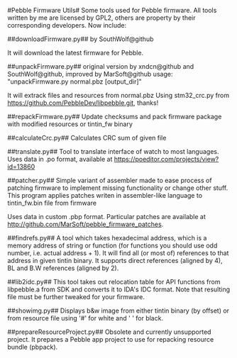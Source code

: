 #Pebble Firmware Utils#
Some tools used for Pebble firmware.
All tools written by me are licensed by GPL2,
others are property by their corresponding developers.
Now include:

##downloadFirmware.py##
by SouthWolf@github

It will download the latest firmware for Pebble.

##unpackFirmware.py##
original version by xndcn@github and SouthWolf@github,
improved by MarSoft@github
usage: "unpackFirmware.py normal.pbz [output_dir]"

It will extrack files and resources from normal.pbz
Using stm32_crc.py from https://github.com/PebbleDev/libpebble.git, thanks!

##repackFirmware.py##
Update checksums and pack firmware package with modified resources or tintin_fw binary

##calculateCrc.py##
Calculates CRC sum of given file

##translate.py##
Tool to translate interface of watch to most languages.
Uses data in .po format, available at https://poeditor.com/projects/view?id=13860

##patcher.py##
Simple variant of assembler made to ease process of patching firmware
to implement missing functionality or change other stuff.
This program applies patches writen in assembler-like language
to tintin_fw.bin file from firmware

Uses data in custom .pbp format.
Particular patches are available at http://github.com/MarSoft/pebble_firmware_patches.

##findrefs.py##
A tool which takes hexadecimal address,
which is a memory address of string or function
(for functions you should use odd number, i.e. actual address + 1).
It will find all (or most of) references to that address
in given tintin binary.
It supports direct references (aligned by 4), BL and B.W references (aligned by 2).

##lib2idc.py##
This tool takes out relocation table for API functions
from libpebble.a from SDK
and converts it to IDA's IDC format.
Note that resulting file must be further tweaked
for your firmware.

##showimg.py##
Displays b&w image from either tintin binary (by offset)
or from resource file
using '#' for white and ' ' for black.

##prepareResourceProject.py##
Obsolete and currently unsupported project.
It prepares a Pebble app project
to use for repacking resource bundle (pbpack).

